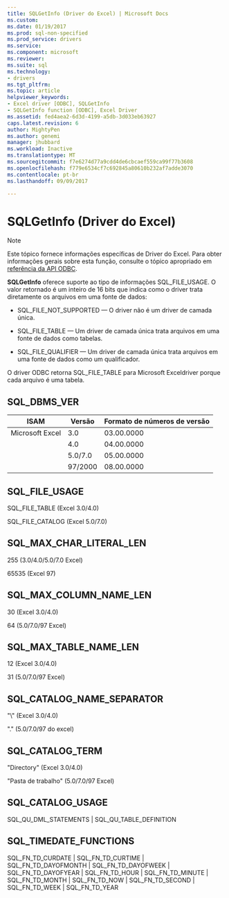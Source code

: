 ```yaml
---
title: SQLGetInfo (Driver do Excel) | Microsoft Docs
ms.custom: 
ms.date: 01/19/2017
ms.prod: sql-non-specified
ms.prod_service: drivers
ms.service: 
ms.component: microsoft
ms.reviewer: 
ms.suite: sql
ms.technology:
- drivers
ms.tgt_pltfrm: 
ms.topic: article
helpviewer_keywords:
- Excel driver [ODBC], SQLGetInfo
- SQLGetInfo function [ODBC], Excel Driver
ms.assetid: fed4aea2-6d3d-4199-a5db-3d033eb63927
caps.latest.revision: 6
author: MightyPen
ms.author: genemi
manager: jhubbard
ms.workload: Inactive
ms.translationtype: MT
ms.sourcegitcommit: f7e6274d77a9cdd4de6cbcaef559ca99f77b3608
ms.openlocfilehash: f779e6534cf7c692845a80610b232af7adde3070
ms.contentlocale: pt-br
ms.lasthandoff: 09/09/2017

---
```

# <a name="sqlgetinfo-excel-driver"></a>SQLGetInfo (Driver do Excel)
> [!NOTE]  
>  Este tópico fornece informações específicas de Driver do Excel. Para obter informações gerais sobre esta função, consulte o tópico apropriado em [referência da API ODBC](../../odbc/reference/syntax/odbc-api-reference.md).  
  
 **SQLGetInfo** oferece suporte ao tipo de informações SQL_FILE_USAGE. O valor retornado é um inteiro de 16 bits que indica como o driver trata diretamente os arquivos em uma fonte de dados:  
  
-   SQL_FILE_NOT_SUPPORTED — O driver não é um driver de camada única.  
  
-   SQL_FILE_TABLE — Um driver de camada única trata arquivos em uma fonte de dados como tabelas.  
  
-   SQL_FILE_QUALIFIER — Um driver de camada única trata arquivos em uma fonte de dados como um qualificador.  
  
 O driver ODBC retorna SQL_FILE_TABLE para Microsoft Exceldriver porque cada arquivo é uma tabela.  
  
## <a name="sqldbmsver"></a>SQL_DBMS_VER  
  
|ISAM|Versão|Formato de números de versão|  
|----------|-------------|-------------------------------|  
|Microsoft Excel|3.0|03.00.0000|  
||4.0|04.00.0000|  
||5.0/7.0|05.00.0000|  
||97/2000|08.00.0000|  
  
## <a name="sqlfileusage"></a>SQL_FILE_USAGE  
 SQL_FILE_TABLE (Excel 3.0/4.0)  
  
 SQL_FILE_CATALOG (Excel 5.0/7.0)  
  
## <a name="sqlmaxcharliterallen"></a>SQL_MAX_CHAR_LITERAL_LEN  
 255 (3.0/4.0/5.0/7.0 Excel)  
  
 65535 (Excel 97)  
  
## <a name="sqlmaxcolumnnamelen"></a>SQL_MAX_COLUMN_NAME_LEN  
 30 (Excel 3.0/4.0)  
  
 64 (5.0/7.0/97 Excel)  
  
## <a name="sqlmaxtablenamelen"></a>SQL_MAX_TABLE_NAME_LEN  
 12 (Excel 3.0/4.0)  
  
 31 (5.0/7.0/97 Excel)  
  
## <a name="sqlcatalognameseparator"></a>SQL_CATALOG_NAME_SEPARATOR  
 "\\" (Excel 3.0/4.0)  
  
 "." (5.0/7.0/97 do excel)  
  
## <a name="sqlcatalogterm"></a>SQL_CATALOG_TERM  
 "Directory" (Excel 3.0/4.0)  
  
 "Pasta de trabalho" (5.0/7.0/97 Excel)  
  
## <a name="sqlcatalogusage"></a>SQL_CATALOG_USAGE  
 SQL_QU_DML_STATEMENTS &#124; SQL_QU_TABLE_DEFINITION  
  
## <a name="sqltimedatefunctions"></a>SQL_TIMEDATE_FUNCTIONS  
 SQL_FN_TD_CURDATE &#124;  SQL_FN_TD_CURTIME &#124;  SQL_FN_TD_DAYOFMONTH &#124;  SQL_FN_TD_DAYOFWEEK &#124; SQL_FN_TD_DAYOFYEAR &#124;  SQL_FN_TD_HOUR &#124; SQL_FN_TD_MINUTE &#124; SQL_FN_TD_MONTH &#124;  SQL_FN_TD_NOW &#124; SQL_FN_TD_SECOND &#124; SQL_FN_TD_WEEK &#124; SQL_FN_TD_YEAR

